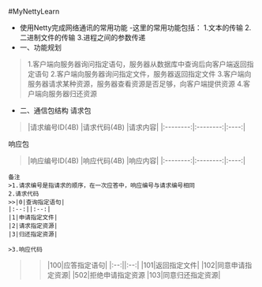 #MyNettyLearn

 - 使用Netty完成网络通讯的常用功能
 -这里的常用功能包括：
1.文本的传输
2.二进制文件的传输
3.进程之间的参数传递
 - 一、功能规划
 >1.客户端向服务器询问指定语句，服务器从数据库中查询后向客户端返回指定语句
  2.客户端向服务器询问指定文件，服务器返回指定文件
  3.客户端向服务器请求某种资源，服务器查看资源是否足够，向客户端提供资源
  4.客户端向服务器归还资源

 - 二、通信包结构
 请求包
 >  |请求编号ID(4B)    |请求代码(4B)     |请求内容|
    |:--------:|:--------:|:----:|

 响应包
 >  |响应编号ID(4B)    |响应代码(4B)     |响应内容|
    |:--------:|:--------:|:----:|
    
    备注
    >1.请求编号是指请求的顺序，在一次应答中，响应编号与请求编号相同
    2.请求代码
    >>|0|查询指定语句|
    |:--:||:--:|
    |1|申请指定文件|
    |2|请求指定资源|
    |3|归还指定资源|
    
    >3.响应代码
 >>|100|应答指定语句|
    |:--:||:--:|
    |101|返回指定文件|
    |102|同意申请指定资源|
    |502|拒绝申请指定资源
    |103|同意归还指定资源|
    
